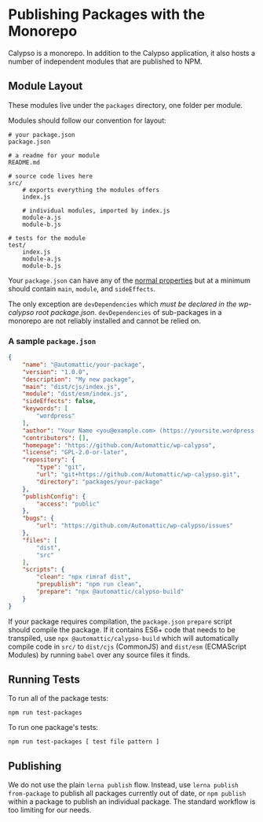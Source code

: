 Publishing Packages with the Monorepo
=====================================

Calypso is a monorepo. In addition to the Calypso application, it also hosts a number of independent modules that are published to NPM.

## Module Layout

These modules live under the `packages` directory, one folder per module.

Modules should follow our convention for layout:
```
# your package.json
package.json

# a readme for your module
README.md

# source code lives here
src/
	# exports everything the modules offers
	index.js

	# individual modules, imported by index.js
	module-a.js
	module-b.js

# tests for the module
test/
	index.js
	module-a.js
	module-b.js
```

Your `package.json` can have any of the [normal properties](https://docs.npmjs.com/files/package.json) but at a minimum should contain `main`, `module`, and `sideEffects`.

The only exception are `devDependencies` which _must be declared in the wp-calypso root package.json_. `devDependencies` of sub-packages in a monorepo are not reliably installed and cannot be relied on.

### A sample `package.json`

```json
{
	"name": "@automattic/your-package",
	"version": "1.0.0",
	"description": "My new package",
	"main": "dist/cjs/index.js",
	"module": "dist/esm/index.js",
	"sideEffects": false,
	"keywords": [
		"wordpress"
	],
	"author": "Your Name <you@example.com> (https://yoursite.wordpress.com/)",
	"contributors": [],
	"homepage": "https://github.com/Automattic/wp-calypso",
	"license": "GPL-2.0-or-later",
	"repository": {
		"type": "git",
		"url": "git+https://github.com/Automattic/wp-calypso.git",
		"directory": "packages/your-package"
	},
	"publishConfig": {
		"access": "public"
	},
	"bugs": {
		"url": "https://github.com/Automattic/wp-calypso/issues"
	},
	"files": [
		"dist",
		"src"
	],
	"scripts": {
		"clean": "npx rimraf dist",
		"prepublish": "npm run clean",
		"prepare": "npx @automattic/calypso-build"
	}
}
```

If your package requires compilation, the `package.json` `prepare` script should compile the package. If it contains ES6+ code that needs to be transpiled, use `npx @automattic/calypso-build` which will automatically compile code in `src/` to `dist/cjs` (CommonJS) and `dist/esm` (ECMAScript Modules) by running `babel` over any source files it finds.

## Running Tests
To run all of the package tests:

`npm run test-packages`

To run one package's tests:

`npm run test-packages [ test file pattern ]`

## Publishing

We do not use the plain `lerna publish` flow. Instead, use `lerna publish from-package` to publish all packages currently out of date, or `npm publish` within a package to publish an individual package. The standard workflow is too limiting for our needs.
